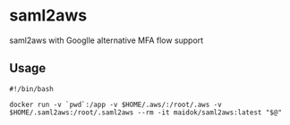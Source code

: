 # saml2aws

saml2aws with Googlle alternative MFA flow support

## Usage

```
#!/bin/bash

docker run -v `pwd`:/app -v $HOME/.aws/:/root/.aws -v $HOME/.saml2aws:/root/.saml2aws --rm -it maidok/saml2aws:latest "$@"

```
